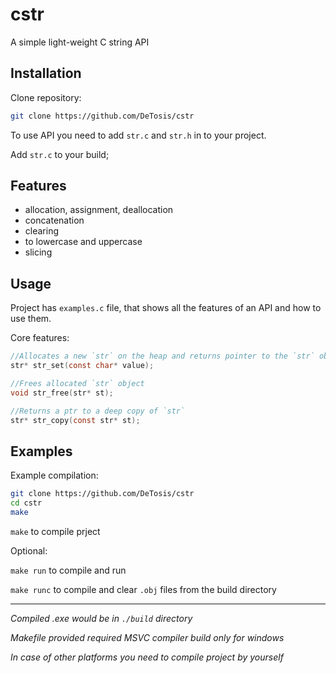 # cstr

A simple light-weight C string API

## Installation

Clone repository: 

```bash
git clone https://github.com/DeTosis/cstr
```

To use API you need to add `str.c` and `str.h` in to your project.

Add `str.c` to your build;

## Features

* allocation, assignment, deallocation 
* concatenation
* clearing
* to lowercase and uppercase
* slicing

## Usage

Project has `examples.c` file, that shows all the features of an API and how to use them. 

Core features: 

```c
//Allocates a new `str` on the heap and returns pointer to the `str` object; 
str* str_set(const char* value);
```
```c
//Frees allocated `str` object
void str_free(str* st);
```
```c
//Returns a ptr to a deep copy of `str` 
str* str_copy(const str* st);
```

## Examples

Example compilation:
```bash
git clone https://github.com/DeTosis/cstr
cd cstr
make
```

`make` to compile prject

Optional:

`make run` to compile and run

`make runc` to compile and clear `.obj` files from the build directory

---
_Compiled .exe would be in `./build` directory_

_Makefile provided required MSVC compiler build only for windows_

_In case of other platforms you need to compile project by yourself_
